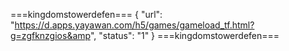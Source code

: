 ===kingdomstowerdefen=== 
{ "url": "https://d.apps.yayawan.com/h5/games/gameload_tf.html?g=zgfknzgios&amp", "status": "1" } ===kingdomstowerdefen===
